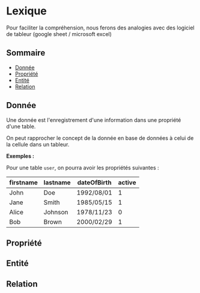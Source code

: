 # Lexique

Pour faciliter la compréhension, nous ferons des analogies avec des logiciel de tableur (google sheet / microsoft excel)

## Sommaire

- [Donnée](#donnée)
- [Propriété](#propriété)
- [Entité](#entité)
- [Relation](#relation)

## Donnée

Une donnée est l'enregistrement d'une information dans une propriété d'une table.

On peut rapprocher le concept de la donnée en base de données à celui de la cellule dans un tableur.

**Exemples :**

Pour une table `user`, on pourra avoir les propriétés suivantes :

| firstname | lastname | dateOfBirth | active |
| --------- | -------- | ----------- | ------ |
| John      | Doe      | 1992/08/01  | 1      |
| Jane      | Smith    | 1985/05/15  | 1      |
| Alice     | Johnson  | 1978/11/23  | 0      |
| Bob       | Brown    | 2000/02/29  | 1      |

## Propriété



## Entité



## Relation

